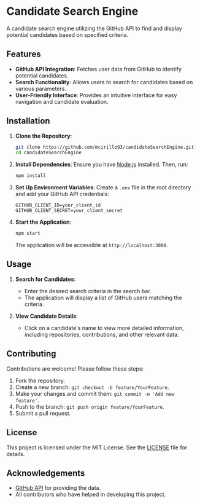 # Candidate Search Engine

A candidate search engine utilizing the GitHub API to find and display potential candidates based on specified criteria.

## Features

- **GitHub API Integration**: Fetches user data from GitHub to identify potential candidates.
- **Search Functionality**: Allows users to search for candidates based on various parameters.
- **User-Friendly Interface**: Provides an intuitive interface for easy navigation and candidate evaluation.

## Installation

1. **Clone the Repository**:
   ```bash
   git clone https://github.com/mcirillo93/candidateSearchEngine.git
   cd candidateSearchEngine
   ```

2. **Install Dependencies**:
   Ensure you have [Node.js](https://nodejs.org/) installed. Then, run:
   ```bash
   npm install
   ```

3. **Set Up Environment Variables**:
   Create a `.env` file in the root directory and add your GitHub API credentials:
   ```env
   GITHUB_CLIENT_ID=your_client_id
   GITHUB_CLIENT_SECRET=your_client_secret
   ```

4. **Start the Application**:
   ```bash
   npm start
   ```

   The application will be accessible at `http://localhost:3000`.

## Usage

1. **Search for Candidates**:
   - Enter the desired search criteria in the search bar.
   - The application will display a list of GitHub users matching the criteria.

2. **View Candidate Details**:
   - Click on a candidate's name to view more detailed information, including repositories, contributions, and other relevant data.

## Contributing

Contributions are welcome! Please follow these steps:

1. Fork the repository.
2. Create a new branch: `git checkout -b feature/YourFeature`.
3. Make your changes and commit them: `git commit -m 'Add new feature'`.
4. Push to the branch: `git push origin feature/YourFeature`.
5. Submit a pull request.

## License

This project is licensed under the MIT License. See the [LICENSE](LICENSE) file for details.

## Acknowledgements

- [GitHub API](https://docs.github.com/en/rest) for providing the data.
- All contributors who have helped in developing this project.
